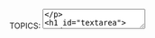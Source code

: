 TOPICS: <textarea>

# `<textarea>`

The HTML `<textarea>` element represents a multi-line plain-text editing control, useful when you
want to allow users to enter a sizeable amount of free-form text, for example a comment on a
review or feedback form.

The above examples demonstrate a number of features of `<textarea>`. The first example shows the
most simple usage, with only an id attribute to allow the `<textarea>` to be associated with a [`<label>`](/en/webfrontend/<label>)
element for accessibility purposes, and a name attribute to set the name of the associated data point
submitted to the server when the form is submitted.

The second example show some more complex features:

- The `rows` and cols attributes allow you to specify an exact size for the `<textarea>` to take.
Setting these is a good idea for consistency, as browser defaults can differ.
- `maxlength` specifies a maximum number of characters that the `<textarea>` is allowed to contain.
You can also set a minimum length that is considered valid using the `minlength` attribute,
and specify that the `<textarea>` will not submit (and is invalid) if it is empty, using the
`required` attribute. This provides the `<textarea>` with simple validation, which is more basic than
the other form elements (for example, you can't provide specific regexs to validate the value against
using the `pattern` attribute, like you can with the [`<input>`](/en/webfrontend/<input>) element).
- `wrap` specifies the wrapping behavior of the text when it reaches the edge of the `<textarea>`.
- If you want default content for your `<textarea>`, you enter it between the opening and closing
tags. `<textarea>` does not support the `value` attribute.

The `<textarea>` element also accepts several attributes common to form [`<input>`](/en/webfrontend/<input>)s,
such as `autocomplete`, `autofocus`, `disabled`, `placeholder`, `readonly`, and `required`.

## Attributes

This element includes the [global attributes](/en/webfrontend/HTML_Global_Attributes).

| Attribute | Description |
| :-- | :-- |
| `autocapitalize` | This is a non-standard attribute supported by WebKit on iOS (therefore nearly all browsers running on iOS, including Safari, Firefox, and Chrome), which controls whether and how the text value should be automatically capitalized as it is entered/edited by the user. The non-deprecated values are available in iOS 5 and later. Possible values are:<br>`none`: Completely disables automatic capitalization.<br>`sentences`: Automatically capitalize the first letter of sentences.<br>`words`: Automatically capitalize the first letter of words.<br>`characters`: Automatically capitalize all characters.<br>`on`:  Deprecated since iOS 5.<br>`off`:  Deprecated since iOS 5.
| `autocomplete` | This attribute indicates whether the value of the control can be automatically completed by the browser. Possible values are:<br>`off`: The user must explicitly enter a value into this field for every use, or the document provides its own auto-completion method; the browser does not automatically complete the entry.<br>`on`: The browser can automatically complete the value based on values that the user has entered during previous uses.<br><br>If the autocomplete attribute is not specified on a `<textarea>` element, then the browser uses the autocomplete attribute value of the `<textarea>` element's form owner. The form owner is either the [`<form>`](/en/webfrontend/<form>) element that this `<textarea>` element is a descendant of or the form element whose id is specified by the form attribute of the input element. For more information, see the autocomplete attribute in [`<form>`](/en/webfrontend/<form>).
| `autofocus` | This Boolean attribute lets you specify that a form control should have input focus when the page loads. Only one form-associated element in a document can have this attribute specified.
| `cols` | The visible width of the text control, in average character widths. If it is specified, it must be a positive integer. If it is not specified, the default value is `20`.
| `disabled` | This Boolean attribute indicates that the user cannot interact with the control. If this attribute is not specified, the control inherits its setting from the containing element, for example [`<fieldset>`](/en/webfrontend/<fieldset>); if there is no containing element when the `disabled` attribute is set, the control is enabled.
| `form` | The form element that the `<textarea>` element is associated with (its "form owner"). The value of the attribute must be the id of a form element in the same document. If this attribute is not specified, the `<textarea>` element must be a descendant of a form element. This attribute enables you to place `<textarea>` elements anywhere within a document, not just as descendants of form elements.
| `maxlength` | The maximum number of characters (UTF-16 code units) that the user can enter. If this value isn't specified, the user can enter an unlimited number of characters.
| `minlength` | The minimum number of characters (UTF-16 code units) required that the user should enter.
| `name` | The name of the control.
| `placeholder` | A hint to the user of what can be entered in the control. Carriage returns or line-feeds within the placeholder text must be treated as line breaks when rendering the hint.<br>**Note:** Placeholders should only be used to show an example of the type of data that should be entered into a form; they are not a substitute for a proper [`<label>`](/en/webfrontend/<label>) element tied to the input. See Labels and placeholders in [`<input>`](/en/webfrontend/<input>): The Input (Form Input) element for a full explanation.
| `readonly` | This Boolean attribute indicates that the user cannot modify the value of the control. Unlike the `disabled` attribute, the `readonly` attribute does not prevent the user from clicking or selecting in the control. The value of a read-only control is still submitted with the form.
| `required` | This attribute specifies that the user must fill in a value before submitting a form.
| `rows` | The number of visible text lines for the control.
| `spellcheck` | Specifies whether the `<textarea>` is subject to spell checking by the underlying browser/OS. the value can be:<br>**`true`:** Indicates that the element needs to have its spelling and grammar checked.<br>**`default`:** Indicates that the element is to act according to a default behavior, possibly based on the parent element's own `spellcheck` value.<br>**`false`:** Indicates that the element should not be spell checked.
| `wrap` | Indicates how the control wraps text. Possible values are:<br>**`hard`:** The browser automatically inserts line breaks (CR+LF) so that each line has no more than the width of the control; the `cols` attribute must also be specified for this to take effect.<br>**`soft`:** The browser ensures that all line breaks in the value consist of a CR+LF pair, but does not insert any additional line breaks.<br>**`off`:** Like `soft` but changes appearance to white-space: pre so line segments exceeding `cols` are not wrapped and the `<textarea>` becomes horizontally scrollable.<br>If this attribute is not specified, `soft` is its default value.

## Styling With CSS

`<textarea>` is a replaced element — it has intrinsic dimensions, like a raster image.
By default, its `display` value is block. Compared to other form elements it is relatively
easy to style, with its box model, fonts, color scheme, etc. being easily manipulable using regular CSS.

Styling HTML forms provides some useful tips on styling `<textarea>`s.

### Baseline Inconsistency

The HTML specification doesn't define where the baseline of a `<textarea>` is, so different browsers
set it to different positions. For Gecko, the `<textarea>` baseline is set on the baseline of the
first line of the textarea's first line, on another browser it may be set on the bottom of the
`<textarea>` box. Don't use `vertical-align: baseline` on it; the behavior is unpredictable.

### Controlling Whether a Textarea is Resizable

In most browsers, `<textarea>`s are resizable — you'll notice the drag handle in the right hand
corner, which can be used to alter the size of the element on the page. This is controlled by the
`resize` CSS property — resizing is enabled by default, but you can explicitly disable it using a
`resize` value of `none`:

```css
textarea {
  resize: none;
}
```

### Styling Valid and Invalid Values

Valid and invalid values of a `<textarea>` element (e.g. those within, and outside the bounds
set by `minlength`, `maxlength`, or `required`) can be highlighted using the `:valid` and `:invalid`
pseudo-classes. For example, to give your textarea a different border depending on whether
it is valid or invalid:

```css
textarea:invalid {
  border: 2px dashed red;
}

textarea:valid {
   border: 2px solid lime;
}
```

## Example

### Basic example

The following example show a very simple textarea, with a set numbers of rows and columns and
some default content.

```html
<textarea name="textarea"
   rows="10" cols="50">Write something here</textarea>
```

### Min and Max Length

This example has a minimum and maximum number of characters — of 10 and 20 respectively. Try it and see.

```html
<textarea name="textarea"
   rows="5" cols="30"
   minlength="10" maxlength="20">Write something here</textarea>
```

Note that `minlength` doesn't stop the user from removing characters so that the number entered goes
past the minimum, but it does make the value entered into the `<textarea>` invalid. Also note
that even if you have a `minlength` value set (3, for example), an empty `<textarea>` is still
considered valid unless you also have the `required` attribute set.

### Placeholder

This example has a placeholder set. Notice how it disappears when you start typing into the box.

```html
<textarea name="textarea"
   rows="5" cols="30"
   placeholder="Comment text."></textarea>
```

!!! warn "Don't try this at home"
    Note: Placeholders should only be used to show an example of the type of data that should be
    entered into a form; they are not a substitute for a proper [`<label>`](/en/webfrontend/<label>)
    element tied to the input. See Labels and placeholders in [`<input>`](/en/webfrontend/<input>):
    The Input (Form Input) element for a full explanation.

### Disabled and Readonly

This example shows two `<textarea>`s — one of which is `disabled`, and one of which is `readonly`.
Have a play with both and you'll see the difference in behavior — the `disabled` element is not
selectable in any way (and its value is not submitted), whereas the `readonly` element is selectable
and its contents copyable (and its value is submitted); you just can't edit the contents.

!!! warn "Don't try this at home"
    Note: In browsers other than firefox, such as chrome, the disabled textarea content may be
    selectable and copyable.

```html
<textarea name="textarea"
   rows="5" cols="30"
   disabled>I am a disabled textarea</textarea>
<textarea name="textarea"
   rows="5" cols="30"
   readonly>I am a readonly textarea</textarea>
```

## Technical Summary

|  |  |
| :-- | :-- |
| **Content categories** | Flow content, phrasing content, Interactive content, listed, labelable, resettable, and submittable form-associated element. |
| **Permitted content** | Text |
| **Tag omission** | None, both the starting and ending tag are mandatory. |
| **Permitted parents** | Any element that accepts phrasing content. |
| **Permitted ARIA roles** | None |
| **DOM interface** | `HTMLTextAreaElement` |

## See Also

Other form-related elements:

- [`<form>`](/en/webfrontend/<form>)
- [`<button>`](/en/webfrontend/<button>)
- [`<datalist>`](/en/webfrontend/<datalist>)
- [`<legend>`](/en/webfrontend/<legend>)
- [`<label>`](/en/webfrontend/<label>)
- [`<select>`](/en/webfrontend/<select>)
- [`<optgroup>`](/en/webfrontend/<optgroup>)
- [`<option>`](/en/webfrontend/<option>)
- [`<input>`](/en/webfrontend/<input>)
- [`<keygen>`](/en/webfrontend/<keygen>)
- [`<fieldset>`](/en/webfrontend/<fieldset>)
- [`<output>`](/en/webfrontend/<output>)
- [`<progress>`](/en/webfrontend/<progress>)
- [`<meter>`](/en/webfrontend/<meter>)
